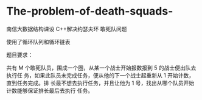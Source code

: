 # The-problem-of-death-squads-
南信大数据结构课设
C++解决约瑟夫环 敢死队问题

使用了循环队列和循环链表

题目要求：

共有 M 个敢死队员，围成一个圈，从某一个战士开始报数报到 5 的战士便出队去执行任 务，如果此队员未完成任务，便从他的下一个战士起重新从 1 开始计数，直到任务完成。排 长最不想去执行任务，并且让他为 1 号，找出从哪个队员开始计数能够保证排长最后去执行 任务。
